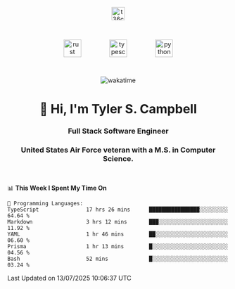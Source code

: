 <p align="center">
<a href="https://www.linkedin.com/in/t36campbell" target="blank"><img align="center" src="https://ik.imagekit.io/t36campbell/Portfolio/linkedin.png.original_m8bbGgPh6.png" alt="t36campbell" height="30" width="30" /></a>
</p>
<p align="center">
    <img src="https://rustacean.net/assets/rustacean-orig-noshadow.svg" alt="rust" width="40" height="40" style="margin: 6%;" />
    <img src="https://cdn.worldvectorlogo.com/logos/typescript.svg" alt="typescript" width="40" height="40" style="margin: 6%;" />
    <img src="https://cdn.worldvectorlogo.com/logos/python-5.svg" alt="python" width="40" height="40" style="margin: 6%;" />
</p>
<div align="center">
  
  ![wakatime](https://wakatime.com/badge/user/738aac7f-8868-4bc3-a1df-4c36703ee4b6.svg)
  
</div>

<h1 align="center">👋 Hi, I'm Tyler S. Campbell</h1>
<h3 align="center">Full Stack Software Engineer</h3>
<h3 align="center">United States Air Force veteran with a M.S. in Computer Science.</h3>
<br>

<!--START_SECTION:waka-->
📊 **This Week I Spent My Time On** 

```text
💬 Programming Languages: 
TypeScript               17 hrs 26 mins      ████████████████░░░░░░░░░   64.64 % 
Markdown                 3 hrs 12 mins       ███░░░░░░░░░░░░░░░░░░░░░░   11.92 % 
YAML                     1 hr 46 mins        ██░░░░░░░░░░░░░░░░░░░░░░░   06.60 % 
Prisma                   1 hr 13 mins        █░░░░░░░░░░░░░░░░░░░░░░░░   04.56 % 
Bash                     52 mins             █░░░░░░░░░░░░░░░░░░░░░░░░   03.24 % 
```


 Last Updated on 13/07/2025 10:06:37 UTC
<!--END_SECTION:waka-->
